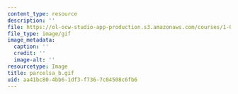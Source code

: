 ```yaml
---
content_type: resource
description: ''
file: https://ol-ocw-studio-app-production.s3.amazonaws.com/courses/1-012-introduction-to-civil-engineering-design-spring-2002/aa41bc804bb61df3f7367c04508c6fb6_parcelsa_b.gif
file_type: image/gif
image_metadata:
  caption: ''
  credit: ''
  image-alt: ''
resourcetype: Image
title: parcelsa_b.gif
uid: aa41bc80-4bb6-1df3-f736-7c04508c6fb6
---
```

